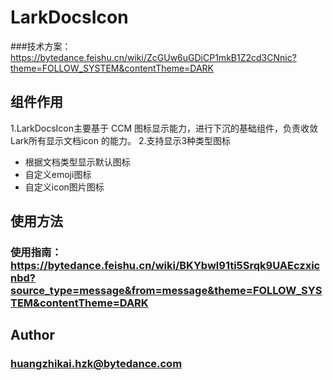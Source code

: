 # LarkDocsIcon
###技术方案：https://bytedance.feishu.cn/wiki/ZcGUw6uGDiCP1mkB1Z2cd3CNnic?theme=FOLLOW_SYSTEM&contentTheme=DARK


## 组件作用

1.LarkDocsIcon主要基于 CCM 图标显示能力，进行下沉的基础组件，负责收敛 Lark所有显示文档icon 的能力。
2.支持显示3种类型图标
- 根据文档类型显示默认图标
- 自定义emoji图标
- 自定义icon图片图标

## 使用方法

### 使用指南：https://bytedance.feishu.cn/wiki/BKYbwl91ti5Srqk9UAEczxicnbd?source_type=message&from=message&theme=FOLLOW_SYSTEM&contentTheme=DARK

## Author
### huangzhikai.hzk@bytedance.com
